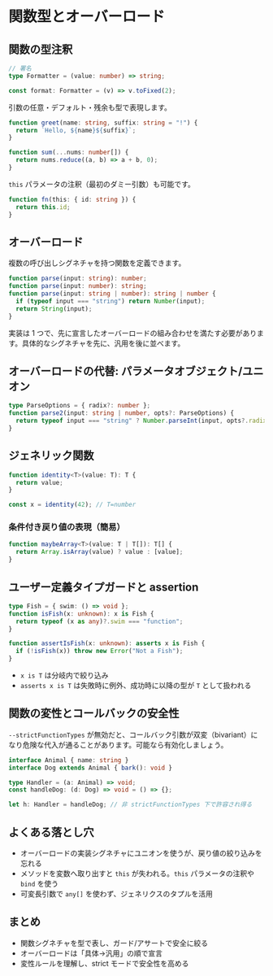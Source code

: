 # 関数型とオーバーロード

## 関数の型注釈

```ts
// 署名
type Formatter = (value: number) => string;

const format: Formatter = (v) => v.toFixed(2);
```

引数の任意・デフォルト・残余も型で表現します。

```ts
function greet(name: string, suffix: string = "!") {
  return `Hello, ${name}${suffix}`;
}

function sum(...nums: number[]) {
  return nums.reduce((a, b) => a + b, 0);
}
```

`this` パラメータの注釈（最初のダミー引数）も可能です。

```ts
function fn(this: { id: string }) {
  return this.id;
}
```

## オーバーロード

複数の呼び出しシグネチャを持つ関数を定義できます。

```ts
function parse(input: string): number;
function parse(input: number): string;
function parse(input: string | number): string | number {
  if (typeof input === "string") return Number(input);
  return String(input);
}
```

実装は 1 つで、先に宣言したオーバーロードの組み合わせを満たす必要があります。具体的なシグネチャを先に、汎用を後に並べます。

## オーバーロードの代替: パラメータオブジェクト/ユニオン

```ts
type ParseOptions = { radix?: number };
function parse2(input: string | number, opts?: ParseOptions) {
  return typeof input === "string" ? Number.parseInt(input, opts?.radix) : String(input);
}
```

## ジェネリック関数

```ts
function identity<T>(value: T): T {
  return value;
}

const x = identity(42); // T=number
```

### 条件付き戻り値の表現（簡易）

```ts
function maybeArray<T>(value: T | T[]): T[] {
  return Array.isArray(value) ? value : [value];
}
```

## ユーザー定義タイプガードと assertion

```ts
type Fish = { swim: () => void };
function isFish(x: unknown): x is Fish {
  return typeof (x as any)?.swim === "function";
}

function assertIsFish(x: unknown): asserts x is Fish {
  if (!isFish(x)) throw new Error("Not a Fish");
}
```

- `x is T` は分岐内で絞り込み
- `asserts x is T` は失敗時に例外、成功時に以降の型が `T` として扱われる

## 関数の変性とコールバックの安全性

`--strictFunctionTypes` が無効だと、コールバック引数が双変（bivariant）になり危険な代入が通ることがあります。可能なら有効化しましょう。

```ts
interface Animal { name: string }
interface Dog extends Animal { bark(): void }

type Handler = (a: Animal) => void;
const handleDog: (d: Dog) => void = () => {};

let h: Handler = handleDog; // 非 strictFunctionTypes 下で許容され得る
```

## よくある落とし穴

- オーバーロードの実装シグネチャにユニオンを使うが、戻り値の絞り込みを忘れる
- メソッドを変数へ取り出すと `this` が失われる。`this` パラメータの注釈や `bind` を使う
- 可変長引数で `any[]` を使わず、ジェネリクスのタプルを活用

## まとめ

- 関数シグネチャを型で表し、ガード/アサートで安全に絞る
- オーバーロードは「具体→汎用」の順で宣言
- 変性ルールを理解し、strict モードで安全性を高める